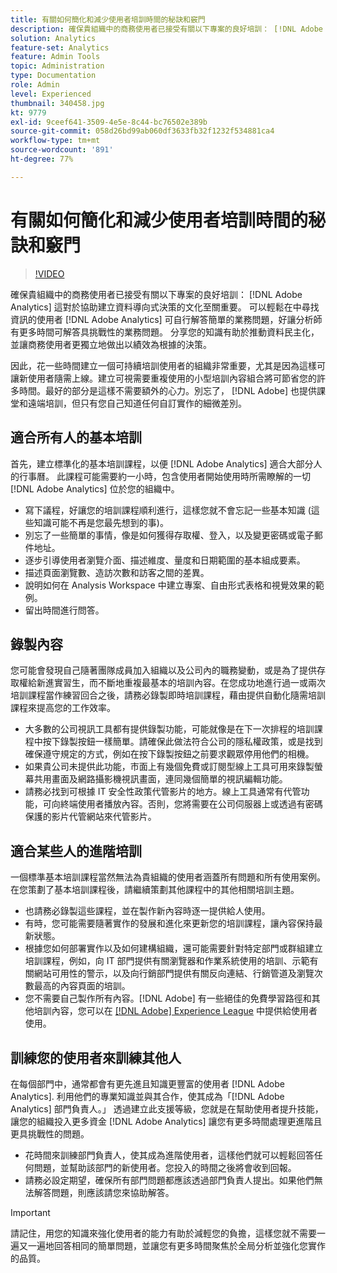 ```yaml
---
title: 有關如何簡化和減少使用者培訓時間的秘訣和竅門
description: 確保貴組織中的商務使用者已接受有關以下專案的良好培訓： [!DNL Adobe Analytics] 這對於協助建立資料導向式決策的文化至關重要。 可以輕鬆在中尋找資訊的使用者 [!DNL Adobe Analytics] 可自行解答簡單的業務問題，好讓分析師有更多時間可解答具挑戰性的業務問題。 分享您的知識有助於推動資料民主化，並讓商務使用者更獨立地做出以績效為根據的決策。
solution: Analytics
feature-set: Analytics
feature: Admin Tools
topic: Administration
type: Documentation
role: Admin
level: Experienced
thumbnail: 340458.jpg
kt: 9779
exl-id: 9ceef641-3509-4e5e-8c44-bc76502e389b
source-git-commit: 058d26bd99ab060df3633fb32f1232f534881ca4
workflow-type: tm+mt
source-wordcount: '891'
ht-degree: 77%

---
```


# 有關如何簡化和減少使用者培訓時間的秘訣和竅門

>[!VIDEO](https://video.tv.adobe.com/v/340458/?quality=12&learn=on)

確保貴組織中的商務使用者已接受有關以下專案的良好培訓： [!DNL Adobe Analytics] 這對於協助建立資料導向式決策的文化至關重要。 可以輕鬆在中尋找資訊的使用者 [!DNL Adobe Analytics] 可自行解答簡單的業務問題，好讓分析師有更多時間可解答具挑戰性的業務問題。 分享您的知識有助於推動資料民主化，並讓商務使用者更獨立地做出以績效為根據的決策。

因此，花一些時間建立一個可持續培訓使用者的組織非常重要，尤其是因為這樣可讓新使用者隨需上線。建立可視需要重複使用的小型培訓內容組合將可節省您的許多時間。最好的部分是這樣不需要額外的心力。別忘了， [!DNL Adobe] 也提供課堂和遠端培訓，但只有您自己知道任何自訂實作的細微差別。


## 適合所有人的基本培訓

首先，建立標準化的基本培訓課程，以便 [!DNL Adobe Analytics] 適合大部分人的行事曆。 此課程可能需要約一小時，包含使用者開始使用時所需瞭解的一切 [!DNL Adobe Analytics] 位於您的組織中。

* 寫下議程，好讓您的培訓課程順利進行，這樣您就不會忘記一些基本知識 (這些知識可能不再是您最先想到的事)。
* 別忘了一些簡單的事情，像是如何獲得存取權、登入，以及變更密碼或電子郵件地址。
* 逐步引導使用者瀏覽介面、描述維度、量度和日期範圍的基本組成要素。
* 描述頁面瀏覽數、造訪次數和訪客之間的差異。
* 說明如何在 Analysis Workspace 中建立專案、自由形式表格和視覺效果的範例。
* 留出時間進行問答。

## 錄製內容

您可能會發現自己隨著團隊成員加入組織以及公司內的職務變動，或是為了提供存取權給新進實習生，而不斷地重複最基本的培訓內容。在您成功地進行過一或兩次培訓課程當作練習回合之後，請務必錄製即時培訓課程，藉由提供自動化隨需培訓課程來提高您的工作效率。

* 大多數的公司視訊工具都有提供錄製功能，可能就像是在下一次排程的培訓課程中按下錄製按鈕一樣簡單。請確保此做法符合公司的隱私權政策，或是找到確保遵守規定的方式，例如在按下錄製按鈕之前要求觀眾停用他們的相機。
* 如果貴公司未提供此功能，市面上有幾個免費或訂閱型線上工具可用來錄製螢幕共用畫面及網路攝影機視訊畫面，連同幾個簡單的視訊編輯功能。
* 請務必找到可根據 IT 安全性政策代管影片的地方。線上工具通常有代管功能，可向終端使用者播放內容。否則，您將需要在公司伺服器上或透過有密碼保護的影片代管網站來代管影片。

## 適合某些人的進階培訓

一個標準基本培訓課程當然無法為貴組織的使用者涵蓋所有問題和所有使用案例。在您策劃了基本培訓課程後，請繼續策劃其他課程中的其他相關培訓主題。

* 也請務必錄製這些課程，並在製作新內容時逐一提供給人使用。
* 有時，您可能需要隨著實作的發展和進化來更新您的培訓課程，讓內容保持最新狀態。
* 根據您如何部署實作以及如何建構組織，還可能需要針對特定部門或群組建立培訓課程，例如，向 IT 部門提供有關瀏覽器和作業系統使用的培訓、示範有關網站可用性的警示，以及向行銷部門提供有關反向連結、行銷管道及瀏覽次數最高的內容頁面的培訓。
* 您不需要自己製作所有內容。[!DNL Adobe] 有一些絕佳的免費學習路徑和其他培訓內容，您可以在 [[!DNL Adobe]  Experience League](https://experienceleague.adobe.com/docs/analytics.html?lang=zh-Hant) 中提供給使用者使用。



## 訓練您的使用者來訓練其他人

在每個部門中，通常都會有更先進且知識更豐富的使用者 [!DNL Adobe Analytics]. 利用他們的專業知識並與其合作，使其成為「[!DNL Adobe Analytics] 部門負責人。」 透過建立此支援等級，您就是在幫助使用者提升技能，讓您的組織投入更多資金 [!DNL Adobe Analytics] 讓您有更多時間處理更進階且更具挑戰性的問題。

* 花時間來訓練部門負責人，使其成為進階使用者，這樣他們就可以輕鬆回答任何問題，並幫助該部門的新使用者。您投入的時間之後將會收到回報。
* 請務必設定期望，確保所有部門問題都應該透過部門負責人提出。如果他們無法解答問題，則應該請您來協助解答。

>[!IMPORTANT]
>
>請記住，用您的知識來強化使用者的能力有助於減輕您的負擔，這樣您就不需要一遍又一遍地回答相同的簡單問題，並讓您有更多時間聚焦於全局分析並強化您實作的品質。
